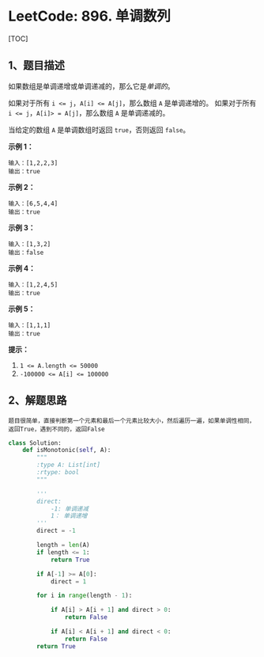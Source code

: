# LeetCode: 896. 单调数列

[TOC]

## 1、题目描述

如果数组是单调递增或单调递减的，那么它是*单调的*。

如果对于所有 `i <= j`，`A[i] <= A[j]`，那么数组 `A` 是单调递增的。 如果对于所有 `i <= j`，`A[i]> = A[j]`，那么数组 `A` 是单调递减的。

当给定的数组 `A` 是单调数组时返回 `true`，否则返回 `false`。



**示例 1：**

```
输入：[1,2,2,3]
输出：true
```

**示例 2：**

```
输入：[6,5,4,4]
输出：true
```

**示例 3：**

```
输入：[1,3,2]
输出：false
```

**示例 4：**

```
输入：[1,2,4,5]
输出：true
```

**示例 5：**

```
输入：[1,1,1]
输出：true
```

 

**提示：**

1. `1 <= A.length <= 50000`
2. `-100000 <= A[i] <= 100000`

## 2、解题思路

	题目很简单，直接判断第一个元素和最后一个元素比较大小，然后遍历一遍，如果单调性相同，返回True，遇到不同的，返回False



```python
class Solution:
    def isMonotonic(self, A):
        """
        :type A: List[int]
        :rtype: bool
        """

        '''
        direct:
            -1: 单调递减
            1： 单调递增
        '''
        direct = -1

        length = len(A)
        if length <= 1:
            return True

        if A[-1] >= A[0]:
            direct = 1

        for i in range(length - 1):

            if A[i] > A[i + 1] and direct > 0:
                return False

            if A[i] < A[i + 1] and direct < 0:
                return False
        return True
```

	
